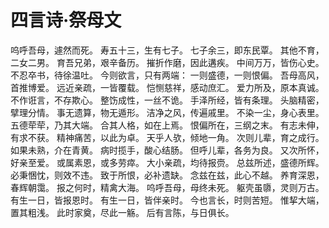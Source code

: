 # 四言诗·祭母文

呜呼吾母，遽然而死。
寿五十三，生有七子。
七子余三，即东民覃。
其他不育，二女二男。
育吾兄弟，艰辛备历。
摧折作磨，因此遘疾。
中间万万，皆伤心史。
不忍卒书，待徐温吐。
今则欲言，只有两端：
一则盛德，一则恨偏。
吾母高风，首推博爱。
远近亲疏，一皆覆载。
恺恻慈祥，感动庶汇。
爱力所及，原本真诚。
不作诳言，不存欺心。
整饬成性，一丝不诡。
手泽所经，皆有条理。
头脑精密，擘理分情。
事无遗算，物无遁形。
洁净之风，传遍戚里。
不染一尘，身心表里。
五德荦荦，乃其大端。
合其人格，如在上焉。
恨偏所在，三纲之末。
有志未伸，有求不获。
精神痛苦，以此为卓。
天乎人欤，倾地一角。
次则儿辈，育之成行。
如果未熟，介在青黄。
病时揽手，酸心结肠。
但呼儿辈，各务为良。
又次所怀，好亲至爱。
或属素恩，或多劳瘁。
大小亲疏，均待报赍。
总兹所述，盛德所辉。
必秉悃忱，则效不违。
致于所恨，必补遗缺。
念兹在兹，此心不越。
养育深恩，春辉朝霭。
报之何时，精禽大海。
呜呼吾母，母终未死。
躯壳虽隳，灵则万古。
有生一日，皆报恩时。
有生一日，皆伴亲时。
今也言长，时则苦短。
惟挈大端，置其粗浅。
此时家奠，尽此一觞。
后有言陈，与日俱长。